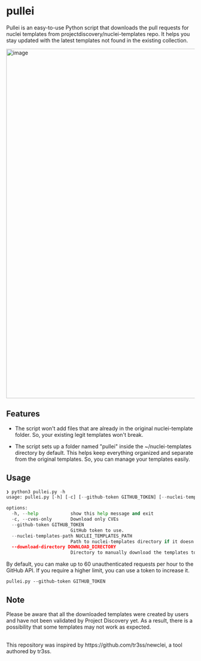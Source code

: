 # pullei
Pullei is an easy-to-use Python script that downloads the pull requests for nuclei templates from projectdiscovery/nuclei-templates repo. It helps you stay updated with the latest templates not found in the existing collection.


<img width="933" alt="image" src="https://github.com/prnig/pullei/assets/73889216/d61f840d-5313-434e-ad2d-aee5e184d1d1">



## Features

- The script won't add files that are already in the original nuclei-template folder. So, your existing legit templates won't break.

- The script sets up a folder named "pullei" inside the ~/nuclei-templates directory by default. This helps keep everything organized and separate from the original templates. So, you can manage your templates easily.

## Usage
```python
❯ python3 pullei.py -h
usage: pullei.py [-h] [-c] [--github-token GITHUB_TOKEN] [--nuclei-templates-path NUCLEI_TEMPLATES_PATH] [--download-directory DOWNLOAD_DIRECTORY]

options:
  -h, --help            show this help message and exit
  -c, --cves-only       Download only CVEs
  --github-token GITHUB_TOKEN
                        GitHub token to use.
  --nuclei-templates-path NUCLEI_TEMPLATES_PATH
                        Path to nuclei-templates directory if it doesn't exist in the root folder (~/nuclei-templates).
  --download-directory DOWNLOAD_DIRECTORY
                        Directory to manually download the templates to.
```

By default, you can make up to 60 unauthenticated requests per hour to the GitHub API. If you require a higher limit, you can use a token to increase it. 

```
pullei.py --github-token GITHUB_TOKEN
```

## Note
Please be aware that all the downloaded templates were created by users and have not been validated by Project Discovery yet. As a result, there is a possibility that some templates may not work as expected.

<br>
This repository was inspired by https://github.com/tr3ss/newclei, a tool authored by tr3ss.

